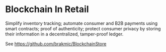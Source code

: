 # Blockchain In Retail
Simplify inventory tracking; automate consumer and B2B payments using smart contracts; proof of authenticity; protect consumer privacy by storing their information in a decentralized, tamper-proof ledger.

See https://github.com/brakmic/BlockchainStore

